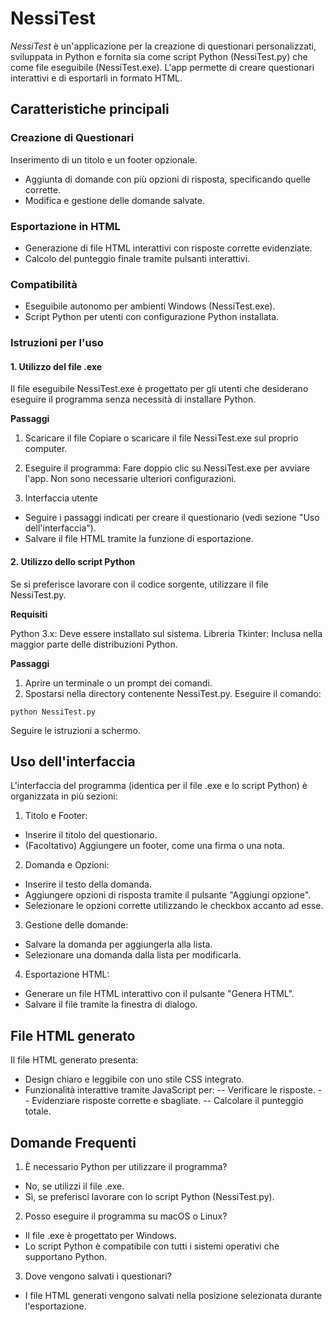 # NessiTest

_NessiTest_ è un'applicazione per la creazione di questionari personalizzati, sviluppata in Python e fornita sia come script Python (NessiTest.py) che come file eseguibile (NessiTest.exe). L'app permette di creare questionari interattivi e di esportarli in formato HTML.

## Caratteristiche principali

### Creazione di Questionari

Inserimento di un titolo e un footer opzionale.
- Aggiunta di domande con più opzioni di risposta, specificando quelle corrette.
- Modifica e gestione delle domande salvate.

### Esportazione in HTML
- Generazione di file HTML interattivi con risposte corrette evidenziate.
- Calcolo del punteggio finale tramite pulsanti interattivi.

### Compatibilità
- Eseguibile autonomo per ambienti Windows (NessiTest.exe).
- Script Python per utenti con configurazione Python installata.


### Istruzioni per l'uso

#### 1. Utilizzo del file .exe
Il file eseguibile NessiTest.exe è progettato per gli utenti che desiderano eseguire il programma senza necessità di installare Python.

**Passaggi**
1. Scaricare il file
Copiare o scaricare il file NessiTest.exe sul proprio computer.

2. Eseguire il programma:
Fare doppio clic su NessiTest.exe per avviare l'app.
Non sono necessarie ulteriori configurazioni.

3. Interfaccia utente
- Seguire i passaggi indicati per creare il questionario (vedi sezione "Uso dell'interfaccia").
- Salvare il file HTML tramite la funzione di esportazione.

#### 2. Utilizzo dello script Python

Se si preferisce lavorare con il codice sorgente, utilizzare il file NessiTest.py.

**Requisiti**

Python 3.x: Deve essere installato sul sistema.
Libreria Tkinter: Inclusa nella maggior parte delle distribuzioni Python.

**Passaggi**

1. Aprire un terminale o un prompt dei comandi.
2. Spostarsi nella directory contenente NessiTest.py.
Eseguire il comando:
```
python NessiTest.py
```
Seguire le istruzioni a schermo.

## Uso dell'interfaccia
L'interfaccia del programma (identica per il file .exe e lo script Python) è organizzata in più sezioni:

1. Titolo e Footer:

- Inserire il titolo del questionario.
- (Facoltativo) Aggiungere un footer, come una firma o una nota.

2. Domanda e Opzioni:
- Inserire il testo della domanda.
- Aggiungere opzioni di risposta tramite il pulsante "Aggiungi opzione".
- Selezionare le opzioni corrette utilizzando le checkbox accanto ad esse.

3. Gestione delle domande:
- Salvare la domanda per aggiungerla alla lista.
- Selezionare una domanda dalla lista per modificarla.

4. Esportazione HTML:

- Generare un file HTML interattivo con il pulsante "Genera HTML".
- Salvare il file tramite la finestra di dialogo.

## File HTML generato

Il file HTML generato presenta:
- Design chiaro e leggibile con uno stile CSS integrato.
- Funzionalità interattive tramite JavaScript per:
-- Verificare le risposte.
-- Evidenziare risposte corrette e sbagliate.
-- Calcolare il punteggio totale.

## Domande Frequenti

1. È necessario Python per utilizzare il programma?
- No, se utilizzi il file .exe.
- Sì, se preferisci lavorare con lo script Python (NessiTest.py).

2. Posso eseguire il programma su macOS o Linux?
- Il file .exe è progettato per Windows.
- Lo script Python è compatibile con tutti i sistemi operativi che supportano Python.

3. Dove vengono salvati i questionari?
- I file HTML generati vengono salvati nella posizione selezionata durante l'esportazione.

